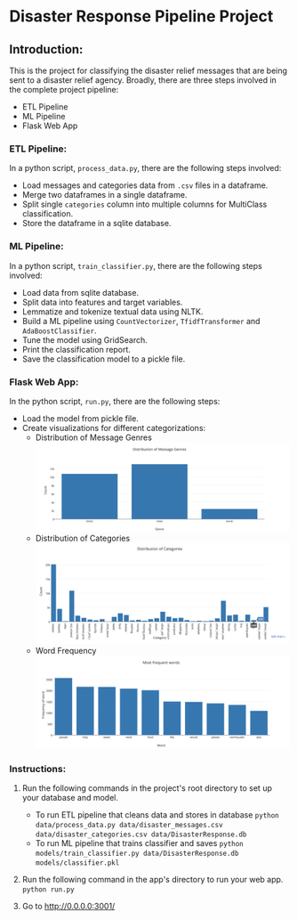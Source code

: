 # Disaster Response Pipeline Project

## Introduction:
This is the project for classifying the disaster relief messages that are being sent to a disaster relief agency. Broadly, there are three steps involved in the complete project pipeline:
- ETL Pipeline
- ML Pipeline
- Flask Web App

### ETL Pipeline:
In a python script, `process_data.py`, there are the following steps involved:
- Load messages and categories data from `.csv` files in a dataframe.
- Merge two dataframes in a single dataframe.
- Split single `categories` column into multiple columns for MultiClass classification.
- Store the dataframe in a sqlite database.

### ML Pipeline:
In a python script, `train_classifier.py`, there are the following steps involved:
- Load data from sqlite database.
- Split data into features and target variables.
- Lemmatize and tokenize textual data using NLTK.
- Build a ML pipeline using `CountVectorizer`, `TfidfTransformer` and `AdaBoostClassifier`.
- Tune the model using GridSearch.
- Print the classification report.
- Save the classification model to a pickle file.

### Flask Web App:
In the python script, `run.py`, there are the following steps:
- Load the model from pickle file.
- Create visualizations for different categorizations:
    - Distribution of Message Genres
    ![](images/message_genre.png)
    - Distribution of Categories
    ![](images/category_distribution.png)
    - Word Frequency
    ![](images/word_frequency.png)

### Instructions:
1. Run the following commands in the project's root directory to set up your database and model.

    - To run ETL pipeline that cleans data and stores in database
        `python data/process_data.py data/disaster_messages.csv data/disaster_categories.csv data/DisasterResponse.db`
    - To run ML pipeline that trains classifier and saves
        `python models/train_classifier.py data/DisasterResponse.db models/classifier.pkl`

2. Run the following command in the app's directory to run your web app.
    `python run.py`

3. Go to http://0.0.0.0:3001/
